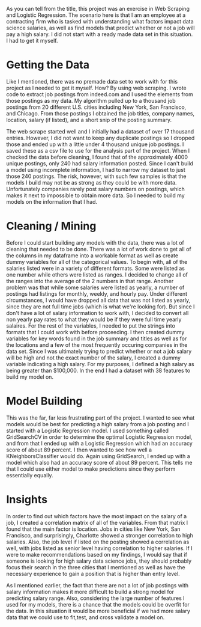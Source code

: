 As you can tell from the title, this project was an exercise in Web Scraping and Logistic Regression. The scenario here is that I am an employee at a contracting firm who is tasked with understanding what factors impact data science salaries, as well as find models that predict whether or not a job will pay a high salary. I did not start with a ready made data set in this situation. I had to get it myself.

# Getting the Data

Like I mentioned, there was no premade data set to work with for this project as I needed to get it myself. How? By using web scraping. I wrote code to extract job postings from indeed.com and I used the elements from those postings as my data. My algorithm pulled up to a thousand job postings from 20 different U.S. cities including New York, San Francisco, and Chicago. From those postings I obtained the job titles, company names, location, salary (if listed), and a short snip of the posting summary.

The web scrape started well and I initially had a dataset of over 17 thousand entries. However, I did not want to keep any duplicate postings so I dropped those and ended up with a little under 4 thousand unique job postings. I saved these as a csv file to use for the analysis part of the project. When I checked the data before cleaning, I found that of the approximately 4000 unique postings, only 240 had salary information posted. Since I can't build a model using incomplete information, I had to narrow my dataset to just those 240 postings. The risk, however, with such few samples is that the models I build may not be as strong as they could be with more data. Unfortunately companies rarely post salary numbers on postings, which makes it next to impossible to obtain more data. So I needed to build my models on the information that I had.

# Cleaning / Mining

Before I could start building any models with the data, there was a lot of cleaning that needed to be done. There was a lot of work done to get all of the columns in my dataframe into a workable format as well as create dummy variables for all of the categorical values. To begin with, all of the salaries listed were in a variety of different formats. Some were listed as one number while others were listed as ranges. I decided to change all of the ranges into the average of the 2 numbers in that range. Another problem was that while some salaries were listed as yearly, a number of postings had listings for monthly, weekly, and hourly pay. Under different circumstances, I would have dropped all data that was not listed as yearly, since they are not full time jobs (which is what we're looking for). But since I don't have a lot of salary information to work with, I decided to convert all non yearly pay rates to what they would be if they were full time yearly salaires. For the rest of the variables, I needed to put the strings into formats that I could work with before proceeding. I then created dummy variables for key words found in the job summary and titles as well as for the locations and a few of the most frequently occuring companies in the data set. Since I was ultimately trying to predict whether or not a job salary will be high and not the exact number of the salary, I created a dummy variable indicating a high salary. For my purposes, I defined a high salary as being greater than $100,000. In the end I had a dataset with 38 features to build my model on.

# Model Building

This was the far, far less frustrating part of the project. I wanted to see what models would be best for predicting a high salary from a job posting and I started with a Logistic Regression model. I used something called GridSearchCV in order to determine the optimal Logistic Regression model, and from that I ended up with a Logistic Regression which had an accuracy score of about 89 percent. I then wanted to see how well a KNeighborsClassifier would do. Again using GridSearch, I ended up with a model which also had an accuracy score of about 89 percent. This tells me that I could use either model to make predictions since they perform essentially equally.

# Insights

In order to find out which factors have the most impact on the salary of a job, I created a correlation matrix of all of the variables. From that matrix I found that the main factor is location. Jobs in cities like New York, San Francisco, and surprisingly, Charlotte showed a stronger correlation to high salaries. Also, the job level if listed on the posting showed a correlation as well, with jobs listed as senior level having correlation to higher salaries. If I were to make recommendations based on my findings, I would say that if someone is looking for high salary data science jobs, they should probably focus their search in the three cities that I mentioned as well as have the necessary experience to gain a position that is higher than entry level.

As I mentioned earlier, the fact that there are not a lot of job postings with salary information makes it more difficult to build a strong model for predicting salary range. Also, considering the large number of features I used for my models, there is a chance that the models could be overfit for the data. In this situation it would be more beneficial if we had more salary data that we could use to fit,test, and cross validate a model on.